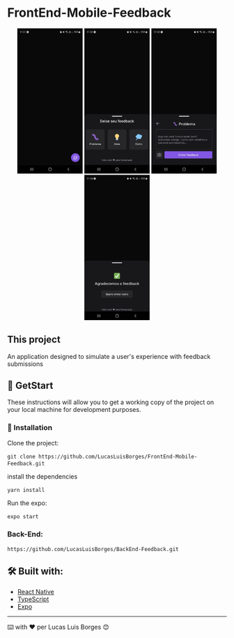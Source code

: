 # FrontEnd-Mobile-Feedback

<p align="center">
  <img src="https://github.com/LucasLuisBorges/FrontEnd-Mobile-Feedback/blob/master/assets/readme/1.jpeg" width="150">
  <img src="https://github.com/LucasLuisBorges/FrontEnd-Mobile-Feedback/blob/master/assets/readme/2.jpeg" width="150">
  <img src="https://github.com/LucasLuisBorges/FrontEnd-Mobile-Feedback/blob/master/assets/readme/3.jpeg" width="150">
  <img src="https://github.com/LucasLuisBorges/FrontEnd-Mobile-Feedback/blob/master/assets/readme/4.jpeg" width="150">
</p>

## This project
An application designed to simulate a user's experience with feedback submissions

## 🚀 GetStart

These instructions will allow you to get a working copy of the project on your local machine for development purposes.

### 🔧 Installation

Clone the project:

```
git clone https://github.com/LucasLuisBorges/FrontEnd-Mobile-Feedback.git
```

install the dependencies

```
yarn install
```

Run the expo:

```
expo start
```

### Back-End:
```
https://github.com/LucasLuisBorges/BackEnd-Feedback.git
```

## 🛠️ Built with:

* [React Native](https://reactnative.dev/) 
* [TypeScript](https://www.typescriptlang.org/) 
* [Expo](https://docs.expo.dev/classic/building-standalone-apps/) 

---
⌨️ with ❤️ per Lucas Luis Borges 😊
